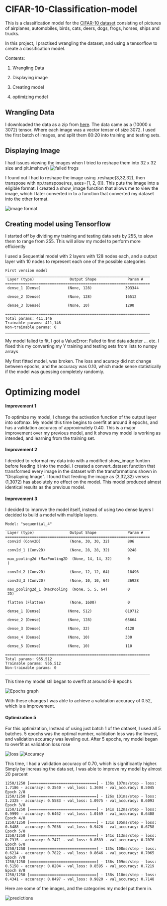 # CIFAR-10-Classification-model

This is a classification model for the [CIFAR-10 dataset](https://www.cs.toronto.edu/~kriz/cifar.html) consisting of pictures of airplanes, automobiles, birds, cats, deers, dogs, frogs, horses, ships and trucks.

In this project, I practised wrangling the dataset, and using a tensorflow to create a classification model.


Contents:

1. Wrangling Data

2. Displaying image

3. Creating model

4. optimizing model



Wrangling Data
---
I downloaded the data as a zip from [here](https://www.cs.toronto.edu/~kriz/cifar.html). The data came as a (10000 x 3072) tensor. Where each image was a vector tensor of size 3072. I used the first batch of images, and split them 80:20 into training and testing sets.


Displaying Image
---
I had issues viewing the images when I tried to reshape them into 32 x 32 size and plt.imshow()
![failed frogs](/failed%20frogs.png "Failed Frogs png")

 I found out I had to reshape the image using .reshape(3,32,32), then transpose with np.transpose(res, axes=[1, 2, 0]). This puts the image into a eligible format. I created a show_image function that allows me to view the image, which I later converted in to a function that converted my dataset into the other format.
 
 ![image format](/cifar-10%20tranpose%20images.png "Image format png")



Creating model using Tensorflow
---
I started off by dividing my training and testing data sets by 255, to alow them to range from 255. This will allow my model to perform more efficiently

I used a Sequential model with 2 layers with 128 nodes each, and a output layer with 10 nodes to represent each one of the possible categories

```
First version model
_________________________________________________________________
 Layer (type)                Output Shape              Param #   
=================================================================
 dense_1 (Dense)            (None, 128)               393344    
                                                                 
 dense_2 (Dense)            (None, 128)               16512     
                                                                 
 dense_3 (Dense)            (None, 10)                1290      
                                                                 
=================================================================
Total params: 411,146
Trainable params: 411,146
Non-trainable params: 0
_________________________________________________________________
```

My model falied to fit, I got a ValueError: Failed to find data adapter ... etc. I fixed this my converting my Y training and testing sets from lists to numpy arrays

My first fitted model, was broken. The loss and acuracy did not change between epochs, and the accuracy was 0.10, which made sense statistically if the model was guessing completely randomly.

# Optimizing model

#### Improvement 1
To optimize my model, I change the activation function of the output layer into softmax. My model this time begins to overfit at around 8 epochs, and has a validation accuracy of approximately 0.40. This is a major improvement over my previous model, and It shows my model is working as intended, and learning from the training set.

#### Improvement 2
I decided to reformat my data into with a modified show_image funtion before feeding it into the model. I created a convert_dataset function that transformed every image in the dataset with the transformations shown in "Displaying Image". I found that feeding the image as (3,32,32) verses (1,3072) has absolutely no effect on the model. This model produced almost identical results as the previous model.

#### Improvement 3
I decided to improve the model itself, instead of using two dense layers I decided to build a model with multiple layers. 
```
Model: "sequential_4"
_________________________________________________________________
 Layer (type)                Output Shape              Param #   
=================================================================
 conv2d (Conv2D)             (None, 30, 30, 32)        896       
                                                                 
 conv2d_1 (Conv2D)           (None, 28, 28, 32)        9248      
                                                                 
 max_pooling2d (MaxPooling2D  (None, 14, 14, 32)       0         
 )                                                               
                                                                 
 conv2d_2 (Conv2D)           (None, 12, 12, 64)        18496     
                                                                 
 conv2d_3 (Conv2D)           (None, 10, 10, 64)        36928     
                                                                 
 max_pooling2d_1 (MaxPooling  (None, 5, 5, 64)         0         
 2D)                                                             
                                                                 
 flatten (Flatten)           (None, 1600)              0         
                                                                 
 dense_1 (Dense)            (None, 512)               819712    
                                                                 
 dense_2 (Dense)            (None, 128)               65664     
                                                                 
 dense_3 (Dense)            (None, 32)                4128      
                                                                 
 dense_4 (Dense)            (None, 10)                330       
                                                                 
 dense_5 (Dense)            (None, 10)                110       
                                                                 
=================================================================
Total params: 955,512
Trainable params: 955,512
Non-trainable params: 0
_________________________________________________________________
```
This time my model stil began to overfit at around 8-9 epochs

![Epochs graph](/50%20epoch%20test.png "epochs graph")

With these changes I was able to achieve a validation accuracy of 0.52, which is a improvement.


#### Optimization 5

For this optimization, Instead of using just batch 1 of the dataset, I used all 5 batches. 5 epochs was the optimal number, validation loss was the lowest, and validation accuracy was leveling out. After 5 epochs, my model began to overfit as validation loss rose 

![loss](/model%205%20accuracy%20and%20validation%20accuracy.png)
![Accuracy](/model%205%20validation%20loss%20and%20loss.png)

This time, I had a validation accuracy of 0.70, which is significantly higher. Simply by increasing the data set, I was able to improve my model by almost 20 percent


```Epoch 1/8
1250/1250 [==============================] - 136s 107ms/step - loss: 1.7186 - accuracy: 0.3540 - val_loss: 1.3694 - val_accuracy: 0.5045
Epoch 2/8
1250/1250 [==============================] - 126s 101ms/step - loss: 1.2325 - accuracy: 0.5583 - val_loss: 1.0975 - val_accuracy: 0.6093
Epoch 3/8
1250/1250 [==============================] - 141s 112ms/step - loss: 0.9999 - accuracy: 0.6462 - val_loss: 1.0169 - val_accuracy: 0.6408
Epoch 4/8
1250/1250 [==============================] - 131s 105ms/step - loss: 0.8488 - accuracy: 0.7036 - val_loss: 0.9426 - val_accuracy: 0.6758
Epoch 5/8
1250/1250 [==============================] - 141s 113ms/step - loss: 0.7315 - accuracy: 0.7471 - val_loss: 0.8589 - val_accuracy: 0.7076
Epoch 6/8
1250/1250 [==============================] - 135s 108ms/step - loss: 0.6214 - accuracy: 0.7822 - val_loss: 0.8646 - val_accuracy: 0.7065
Epoch 7/8
1250/1250 [==============================] - 136s 109ms/step - loss: 0.5158 - accuracy: 0.8204 - val_loss: 0.8595 - val_accuracy: 0.7219
Epoch 8/8
1250/1250 [==============================] - 138s 110ms/step - loss: 0.4341 - accuracy: 0.8497 - val_loss: 0.9820 - val_accuracy: 0.7148
```

Here are some of the images, and the categories my model put them in.


![predictions](/image%20predictions.png)
